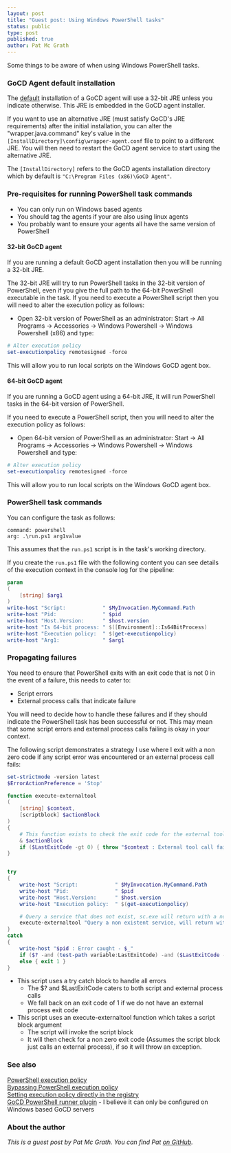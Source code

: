 ```yaml
---
layout: post
title: "Guest post: Using Windows PowerShell tasks"
status: public
type: post
published: true
author: Pat Mc Grath
---
```


Some things to be aware of when using Windows PowerShell tasks.

### GoCD Agent default installation

The [default](http://www.go.cd/documentation/user/current/installation/installing_go_agent.html) installation of a GoCD
agent will use a 32-bit JRE unless you indicate otherwise. This JRE is embedded in the GoCD agent installer.

If you want to use an alternative JRE (must satisfy GoCD's JRE requirements) after the initial installation, you can alter
the "wrapper.java.command" key's value in the ```[InstallDirectory]\config\wrapper-agent.conf``` file  to point to a
different JRE. You will then need to restart the GoCD agent service to start using the alternative JRE.

The ```[InstallDirectory]``` refers to the GoCD agents installation directory which by default is ```"C:\Program Files (x86)\GoCD Agent"```.


### Pre-requisites for running PowerShell task commands

- You can only run on Windows based agents
- You should tag the agents if your are also using linux agents  
- You probably want to ensure your agents all have the same version of PowerShell  

#### 32-bit GoCD agent

If you are running a default GoCD agent installation then you will be running a 32-bit JRE.

The 32-bit JRE will try to run PowerShell tasks in the 32-bit version of PowerShell, even if you give the full path to
the 64-bit PowerShell executable in the task. If you need to execute a PowerShell script then you will need to alter the
execution policy as follows:

- Open 32-bit version of PowerShell as an administrator: Start -> All Programs -> Accessories -> Windows Powershell -> Windows Powershell (x86) and type:

```powershell
# Alter execution policy
set-executionpolicy remotesigned -force  
```

This will allow you to run local scripts on the Windows GoCD agent box.

#### 64-bit GoCD agent

If you are running a GoCD agent using a 64-bit JRE, it will run PowerShell tasks in the 64-bit version of PowerShell.

If you need to execute a PowerShell script, then you will need to alter the execution policy as follows:

- Open 64-bit version of PowerShell as an administrator: Start -> All Programs -> Accessories -> Windows Powershell ->
  Windows Powershell and type:

```powershell
# Alter execution policy
set-executionpolicy remotesigned -force  
```

This will allow you to run local scripts on the Windows GoCD agent box.


### PowerShell task commands

You can configure the task as follows:

```
command: powershell  
arg: .\run.ps1 arg1value  
```

This assumes that the ```run.ps1``` script is in the task's working directory.

If you create the ```run.ps1``` file with the following content you can see details of the execution context in the console log for the pipeline:

```powershell
param
(
	[string] $arg1
)
write-host "Script:            " $MyInvocation.MyCommand.Path
write-host "Pid:               " $pid
write-host "Host.Version:      " $host.version
write-host "Is 64-bit process: " $([Environment]::Is64BitProcess)
write-host "Execution policy:  " $(get-executionpolicy)
write-host "Arg1:              " $arg1
```


### Propagating failures

You need to ensure that PowerShell exits with an exit code that is not 0 in the event of a failure, this needs to cater to:

  - Script errors
  - External process calls that indicate failure

You will need to decide how to handle these failures and if they should indicate the PowerShell task has been successful
or not. This may mean that some script errors and external process calls failing is okay in your context.

The following script demonstrates a strategy I use where I exit with a non zero code if any script error was encountered
or an external process call fails:

```powershell
set-strictmode -version latest
$ErrorActionPreference = 'Stop'

function execute-externaltool
(
	[string] $context,
	[scriptblock] $actionBlock
)
{
	# This function exists to check the exit code for the external tool called within the script block, so we don't have to do this for each call
	& $actionBlock
	if ($LastExitCode -gt 0) { throw "$context : External tool call failed" }
}


try
{
	write-host "Script:            " $MyInvocation.MyCommand.Path
	write-host "Pid:               " $pid
	write-host "Host.Version:      " $host.version
	write-host "Execution policy:  " $(get-executionpolicy)

	# Query a service that does not exist, sc.exe will return with a non 0 exit code
	execute-externaltool "Query a non existent service, will return with exit code != 0" { c:\windows\system32\sc.exe query service_does_not_exist } 
}
catch
{
	write-host "$pid : Error caught - $_"
	if ($? -and (test-path variable:LastExitCode) -and ($LastExitCode -gt 0)) { exit $LastExitCode }
	else { exit 1 }
}
```
- This script uses a try catch block to handle all errors
	- The $? and $LastExitCode caters to both script and external process calls
	- We fall back on an exit code of 1 if we do not have an external process exit code
- This script uses an execute-externaltool function which takes a script block argument
	- The script will invoke the script block
	- It will then check for a non zero exit code (Assumes the script block just calls an external process), if so it will throw an exception.

### See also

[PowerShell execution policy](https://technet.microsoft.com/en-us/library/hh849812.aspx)  
[Bypassing PowerShell execution policy](https://blog.netspi.com/15-ways-to-bypass-the-powershell-execution-policy/)  
[Setting execution policy directly in the registry](https://codelucidate.wordpress.com/powershell/change-execution-policy-in-the-registry/)  
[GoCD PowerShell runner plugin](https://github.com/manojlds/gocd-powershell-runner) - I believe it can only be configured on Windows based GoCD servers

### About the author

*This is a guest post by Pat Mc Grath. You can find Pat [on GitHub](https://github.com/pmcgrath).*

